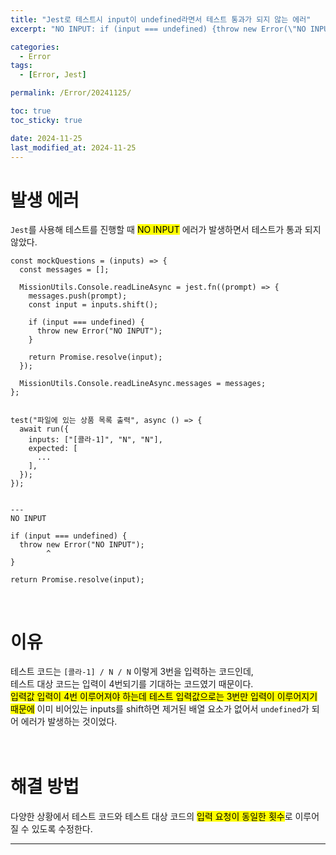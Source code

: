 ```yaml
---
title: "Jest로 테스트시 input이 undefined라면서 테스트 통과가 되지 않는 에러"
excerpt: "NO INPUT: if (input === undefined) {throw new Error(\"NO INPUT\")}"

categories:
  - Error
tags:
  - [Error, Jest]

permalink: /Error/20241125/

toc: true
toc_sticky: true

date: 2024-11-25
last_modified_at: 2024-11-25
---
```


# 발생 에러
```Jest```를 사용해 테스트를 진행할 때 <mark>NO INPUT</mark> 에러가 발생하면서 테스트가 통과 되지 않았다.<br>
```
const mockQuestions = (inputs) => {
  const messages = [];

  MissionUtils.Console.readLineAsync = jest.fn((prompt) => {
    messages.push(prompt);
    const input = inputs.shift();

    if (input === undefined) {
      throw new Error("NO INPUT");
    }

    return Promise.resolve(input);
  });

  MissionUtils.Console.readLineAsync.messages = messages;
};


test("파일에 있는 상품 목록 출력", async () => {
  await run({
    inputs: ["[콜라-1]", "N", "N"],
    expected: [
      ...
    ],
  });
});


---
NO INPUT

if (input === undefined) {
  throw new Error("NO INPUT");
        ^
}

return Promise.resolve(input);
```
<br>

# 이유
테스트 코드는 ```[콜라-1] / N / N``` 이렇게 3번을 입력하는 코드인데,<br>
테스트 대상 코드는 입력이 4번되기를 기대하는 코드였기 때문이다.<br>
<mark>입력값 입력이 4번 이루어져야 하는데 테스트 입력값으로는 3번만 입력이 이루어지기 때문에</mark> 이미 비어있는 inputs를 shift하면 제거된 배열 요소가 없어서 ```undefined```가 되어 에러가 발생하는 것이었다.<br><br><br>

# 해결 방법
다양한 상황에서 테스트 코드와 테스트 대상 코드의 <mark>입력 요청이 동일한 횟수</mark>로 이루어질 수 있도록 수정한다.

<hr>
